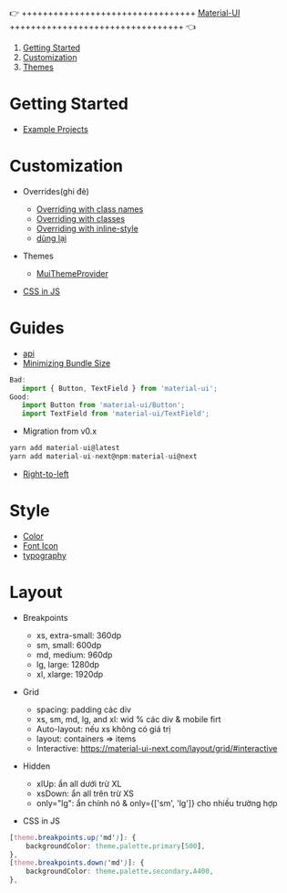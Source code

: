 👉 +++++++++++++++++++++++++++++++++ [Material-UI](http://www.material-ui.com) +++++++++++++++++++++++++++++++++ 👈

1. [Getting Started](#getting-started)
1. [Customization](#customization)
1. [Themes](#themes)

# Getting Started
- [Example Projects](https://material-ui-next.com/getting-started/example-projects/#example-projects)

# Customization
- Overrides(ghi đè)
   + [Overriding with class names](https://material-ui-next.com/customization/overrides/#overriding-with-class-names)
   + [Overriding with classes](https://material-ui-next.com/customization/overrides/#overriding-with-classes)
   + [Overriding with inline-style](https://material-ui-next.com/customization/overrides/#overriding-with-inline-style)
   + [dùng lại](https://material-ui-next.com/customization/overrides/#2-specific-variation-of-a-component)

- Themes
   + [MuiThemeProvider](https://material-ui-next.com/customization/themes/)

- [CSS in JS](https://material-ui-next.com/customization/css-in-js/)

# Guides
- [api](https://material-ui-next.com/guides/api/)
- [Minimizing Bundle Size](https://material-ui-next.com/guides/minimizing-bundle-size/)
```js
Bad:
   import { Button, TextField } from 'material-ui';
Good:
   import Button from 'material-ui/Button';
   import TextField from 'material-ui/TextField';
```
- Migration from v0.x
```js
yarn add material-ui@latest
yarn add material-ui-next@npm:material-ui@next
```
- [Right-to-left](https://material-ui-next.com/guides/right-to-left/)

# Style
- [Color](https://material-ui-next.com/style/color/#color)
- [Font Icon](https://material-ui-next.com/style/icons/)
- [typography](https://material-ui-next.com/style/typography/#typography)

# Layout
- Breakpoints
   + xs, extra-small: 360dp
   + sm, small: 600dp
   + md, medium: 960dp
   + lg, large: 1280dp
   + xl, xlarge: 1920dp

- Grid
   + spacing: padding các div
   + xs, sm, md, lg, and xl: wid % các div & mobile firt
   + Auto-layout: nếu xs không có giá trị
   + layout: containers => items
   + Interactive: https://material-ui-next.com/layout/grid/#interactive

- Hidden
   + xlUp: ẩn all dưới trừ XL
   + xsDown: ẩn all trên trừ XS
   + only="lg": ẩn chính nó & only={['sm', 'lg']} cho nhiều trường hợp

- CSS in JS
```css
[theme.breakpoints.up('md')]: {
    backgroundColor: theme.palette.primary[500],
},
[theme.breakpoints.down('md')]: {
    backgroundColor: theme.palette.secondary.A400,
},
```